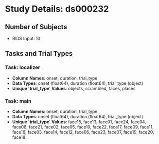 # Study Details: ds000232

## Number of Subjects
- BIDS Input: 10

## Tasks and Trial Types
### Task: localizer
- **Column Names**: onset, duration, trial_type
- **Data Types**: onset (float64), duration (float64), trial_type (object)
- **Unique 'trial_type' Values**: objects, scrambled, faces, places

### Task: main
- **Column Names**: onset, duration, trial_type
- **Data Types**: onset (float64), duration (float64), trial_type (object)
- **Unique 'trial_type' Values**: face15, face13, face01, face24, face04, face08, face21, face02, face05, face10, face22, face17, face09, face11, face16, face03, face14, face12, face06, face23, face07, face19, face20, face18


